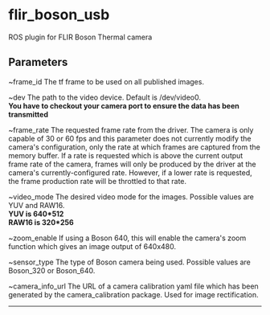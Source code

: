 # flir_boson_usb 
ROS plugin for FLIR Boson Thermal camera
## Parameters
~frame_id
The tf frame to be used on all published images.

~dev
The path to the video device. Default is /dev/video0.  
**You have to checkout your camera port to ensure the data has been transmitted**

~frame_rate
The requested frame rate from the driver. The camera is only capable of 30 or 60 fps and this parameter does not currently modify the camera's configuration, only the rate at which frames are captured from the memory buffer. If a rate is requested which is above the current output frame rate of the camera, frames will only be produced by the driver at the camera's currently-configured rate. However, if a lower rate is requested, the frame production rate will be throttled to that rate.

~video_mode
The desired video mode for the images. Possible values are YUV and RAW16.  
**YUV is 640*512**  
**RAW16 is 320*256**


~zoom_enable
If using a Boson 640, this will enable the camera's zoom function which gives an image output of 640x480.

~sensor_type
The type of Boson camera being used. Possible values are Boson_320 or Boson_640.

~camera_info_url
The URL of a camera calibration yaml file which has been generated by the camera_calibration package. Used for image rectification.

-----------------------------